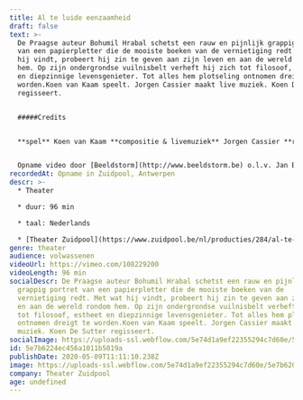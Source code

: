 ```yaml
---
title: Al te luide eenzaamheid
draft: false
text: >-
  De Praagse auteur Bohumil Hrabal schetst een rauw en pijnlijk grappig portret
  van een papierpletter die de mooiste boeken van de vernietiging redt. Met wat
  hij vindt, probeert hij zin te geven aan zijn leven en aan de wereld rondom
  hem. Op zijn ondergrondse vuilnisbelt verheft hij zich tot filosoof, estheet
  en diepzinnige levensgenieter. Tot alles hem plotseling ontnomen dreigt te
  worden.Koen van Kaam speelt. Jorgen Cassier maakt live muziek. Koen De Sutter
  regisseert.


  #####Credits


  **spel** Koen van Kaam **compositie & livemuziek** Jorgen Cassier **regie** Koen De Sutter **tekst** Bohumil Hrabal (1976) **vertaling** Kees Mercks  **techniek** David Van Hove / Thomas Cuyckens / Anne Straetmans **productie** Theater Zuidpool


  Opname video door [Beeldstorm](http://www.beeldstorm.be) o.l.v. Jan Bosteels
recordedAt: Opname in Zuidpool, Antwerpen
descr: >-
  * Theater

  * duur: 96 min

  * taal: Nederlands

  * [Theater Zuidpool](https://www.zuidpool.be/nl/producties/284/al-te-luide-eenzaamheid/theater-zuidpool)
genre: theater
audience: volwassenen
videoUrl: https://vimeo.com/108229200
videoLength: 96 min
socialDescr: De Praagse auteur Bohumil Hrabal schetst een rauw en pijnlijk
  grappig portret van een papierpletter die de mooiste boeken van de
  vernietiging redt. Met wat hij vindt, probeert hij zin te geven aan zijn leven
  en aan de wereld rondom hem. Op zijn ondergrondse vuilnisbelt verheft hij zich
  tot filosoof, estheet en diepzinnige levensgenieter. Tot alles hem plotseling
  ontnomen dreigt te worden.Koen van Kaam speelt. Jorgen Cassier maakt live
  muziek. Koen De Sutter regisseert.
socialImage: https://uploads-ssl.webflow.com/5e74d1a9ef22355294c7d60e/5e7b620abcfcb4c94c1665e9_101_1724_wm_20140925_zuidpool28.jpg
id: 5e7b6224ec456a1011b5019a
publishDate: 2020-05-09T11:11:10.238Z
image: https://uploads-ssl.webflow.com/5e74d1a9ef22355294c7d60e/5e7b620abcfcb4c94c1665e9_101_1724_wm_20140925_zuidpool28.jpg
company: Theater Zuidpool
age: undefined
---
```


